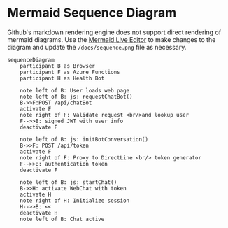 # Mermaid Sequence Diagram

Github's markdown rendering engine does not support direct rendering of mermaid diagrams. Use the [Mermaid Live Editor](https://mermaid-js.github.io/mermaid-live-editor/#/edit/eyJjb2RlIjoic2VxdWVuY2VEaWFncmFtXG4gICAgcGFydGljaXBhbnQgQiBhcyBCcm93c2VyXG4gICAgcGFydGljaXBhbnQgRiBhcyBBenVyZSBGdW5jdGlvbnNcbiAgICBwYXJ0aWNpcGFudCBIIGFzIEhlYWx0aCBCb3RcblxuICAgIG5vdGUgbGVmdCBvZiBCOiBVc2VyIGxvYWRzIHdlYiBwYWdlXG4gICAgbm90ZSBsZWZ0IG9mIEI6IGpzOiByZXF1ZXN0Q2hhdEJvdCgpXG4gICAgQi0-PkY6UE9TVCAvYXBpL2NoYXRCb3RcbiAgICBhY3RpdmF0ZSBGXG4gICAgbm90ZSByaWdodCBvZiBGOiBWYWxpZGF0ZSByZXF1ZXN0IDxici8-YW5kIGxvb2t1cCB1c2VyXG4gICAgRi0tPj5COiBzaWduZWQgSldUIHdpdGggdXNlciBpbmZvXG4gICAgZGVhY3RpdmF0ZSBGXG5cbiAgICBub3RlIGxlZnQgb2YgQjoganM6IGluaXRCb3RDb252ZXJzYXRpb24oKVxuICAgIEItPj5GOiBQT1NUIC9hcGkvdG9rZW4gICAgXG4gICAgYWN0aXZhdGUgRlxuICAgIG5vdGUgcmlnaHQgb2YgRjogUHJveHkgdG8gRGlyZWN0TGluZSA8YnIvPiB0b2tlbiBnZW5lcmF0b3JcbiAgICBGLS0-PkI6IGF1dGhlbnRpY2F0aW9uIHRva2VuXG4gICAgZGVhY3RpdmF0ZSBGXG5cbiAgICBub3RlIGxlZnQgb2YgQjoganM6IHN0YXJ0Q2hhdCgpXG4gICAgQi0-Pkg6IGFjdGl2YXRlIFdlYkNoYXQgd2l0aCB0b2tlblxuICAgIGFjdGl2YXRlIEhcbiAgICBub3RlIHJpZ2h0IG9mIEg6IEluaXRpYWxpemUgc2Vzc2lvblxuICAgIEgtLT4-QjogPDxcbiAgICBkZWFjdGl2YXRlIEhcbiAgICBub3RlIGxlZnQgb2YgQjogQ2hhdCBhY3RpdmUiLCJtZXJtYWlkIjp7InRoZW1lIjoiZGVmYXVsdCJ9LCJ1cGRhdGVFZGl0b3IiOmZhbHNlfQ) to make changes to the diagram and update the `/docs/sequence.png` file as necessary.

```mermaid
sequenceDiagram
    participant B as Browser
    participant F as Azure Functions
    participant H as Health Bot

    note left of B: User loads web page
    note left of B: js: requestChatBot()
    B->>F:POST /api/chatBot
    activate F
    note right of F: Validate request <br/>and lookup user
    F-->>B: signed JWT with user info
    deactivate F

    note left of B: js: initBotConversation()
    B->>F: POST /api/token    
    activate F
    note right of F: Proxy to DirectLine <br/> token generator
    F-->>B: authentication token
    deactivate F

    note left of B: js: startChat()
    B->>H: activate WebChat with token
    activate H
    note right of H: Initialize session
    H-->>B: <<
    deactivate H
    note left of B: Chat active
```